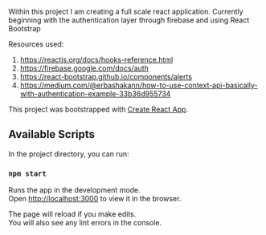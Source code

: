 Within this project I am creating a full scale react application. Currently beginning with the authentication layer through firebase and using React Bootstrap

Resources used:

1. https://reactjs.org/docs/hooks-reference.html
2. https://firebase.google.com/docs/auth
3. https://react-bootstrap.github.io/components/alerts
4. https://medium.com/@erbashakann/how-to-use-context-api-basically-with-authentication-example-33b36d955734

This project was bootstrapped with [Create React App](https://github.com/facebook/create-react-app).

## Available Scripts

In the project directory, you can run:

### `npm start`

Runs the app in the development mode.\
Open [http://localhost:3000](http://localhost:3000) to view it in the browser.

The page will reload if you make edits.\
You will also see any lint errors in the console.
